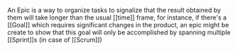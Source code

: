 An Epic is a way to organize tasks to signalize that the result obtained by them will take longer than the usual [[time]] frame, for instance, if there's a [[Goal]] which requires significant changes in the product, an epic might be create to show that this goal will only be accomplished by spanning multiple [[Sprint]]s (in case of [[Scrum]])